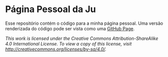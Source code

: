 # Página Pessoal da Ju

Esse repositório contém o código para a minha página pessoal.  Uma versão
renderizada do código pode ser vista como uma
[GitHub Page](http://juoceano.github.io/personalpage/).


*This work is licensed under the Creative Commons Attribution-ShareAlike 4.0 International License.  To view a copy of this license, visit http://creativecommons.org/licenses/by-sa/4.0/.*
